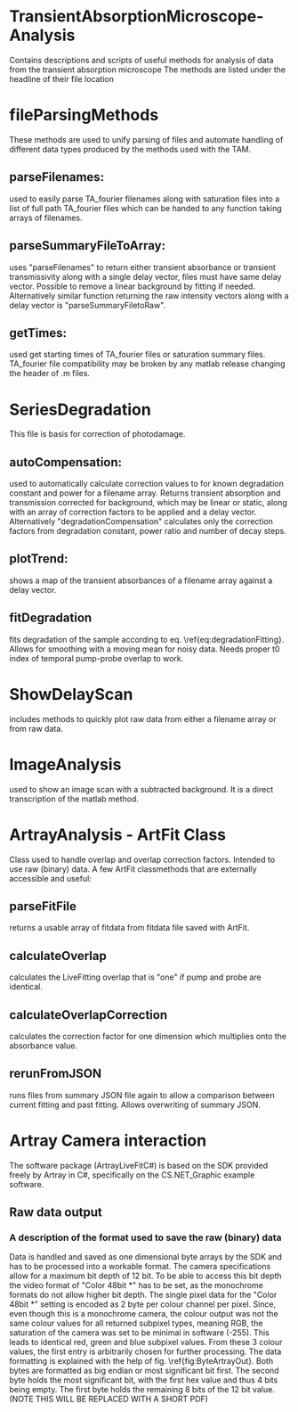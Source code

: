 # TransientAbsorptionMicroscope-Analysis
Contains descriptions and scripts of useful methods for analysis of data from the transient absorption microscope
The methods are listed under the headline of their file location
# fileParsingMethods
These methods are used to unify parsing of files and automate handling of different data types produced by the methods used with the TAM.
## parseFilenames:
used to easily parse TA\_fourier filenames along with saturation files into a list of full path TA\_fourier files which can be handed to any function taking arrays of filenames.
## parseSummaryFileToArray:
uses "parseFilenames" to return either transient absorbance or transient transmissivity along with a single delay vector, files must have same delay vector. Possible to remove a linear background by fitting if needed. Alternatively similar function returning the raw intensity vectors along with a delay vector is "parseSummaryFiletoRaw".
## getTimes:
used get starting times of TA\_fourier files or saturation summary files. TA\_fourier file compatibility may be broken by any matlab release changing the header of .m files.

# SeriesDegradation
This file is basis for correction of photodamage. 
## autoCompensation:
used to automatically calculate correction values to for known degradation constant and power for a filename array. Returns transient absorption and transmission corrected for background, which may be linear or static, along with an array of correction factors to be applied and a delay vector. Alternatively "degradationCompensation" calculates only the correction factors from degradation constant, power ratio and number of decay steps.
## plotTrend:
shows a map of the transient absorbances of a filename array against a delay vector.
## fitDegradation
fits degradation of the sample according to eq. \ref{eq:degradationFitting}. Allows for smoothing with a moving mean for noisy data. Needs proper t0 index of temporal pump-probe overlap to work.


# ShowDelayScan
includes methods to quickly plot raw data from either a filename array or from raw data.
# ImageAnalysis
used to show an image scan with a subtracted background. It is a direct transcription of the matlab method.
# ArtrayAnalysis - ArtFit Class
Class used to handle overlap and overlap correction factors. Intended to use raw (binary) data.
A few ArtFit classmethods that are externally accessible and useful:
## parseFitFile
returns a usable array of fitdata from fitdata file saved with ArtFit.
## calculateOverlap
calculates the LiveFitting overlap that is "one" if pump and probe are identical.
## calculateOverlapCorrection
calculates the correction factor for one dimension which multiplies onto the absorbance value.
## rerunFromJSON
runs files from summary JSON file again to allow a comparison between current fitting and past fitting. Allows overwriting of summary JSON.

# Artray Camera interaction
The software package (ArtrayLiveFitC#) is based on the SDK provided freely by Artray in C\#, specifically on the CS.NET\_Graphic example software.
## Raw data output
### A description of the format used to save the raw (binary) data
Data is handled and saved as one dimensional byte arrays by the SDK and has to be processed into a workable format.  The camera specifications allow for a maximum bit depth of 12 bit. To be able to access this bit depth the video format of "Color 48bit *" has to be set, as the monochrome formats do not allow higher bit depth. The single pixel data for the "Color 48bit *" setting is encoded as 2 byte per colour channel per pixel. Since, even though this is a monochrome camera, the colour output was not the same colour values for all returned subpixel types, meaning RGB, the saturation of the camera was set to be minimal in software (-255). This leads to identical red, green and blue subpixel values. From these 3 colour values, the first entry is arbitrarily chosen for further processing.
The data formatting is explained with the help of fig. \ref{fig:ByteArtrayOut}. Both bytes are formatted as big endian or most significant bit first. The second byte holds the most significant bit, with the first hex value and thus 4 bits being empty. The first byte holds the remaining 8 bits of the 12 bit value. (NOTE THIS WILL BE REPLACED WITH A SHORT PDF)
